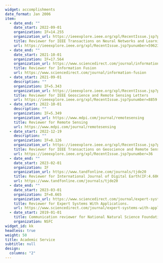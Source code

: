 ```yaml
---
widget: accomplishments
date_format: Jan 2006
item:
  - date_end: ""
    date_start: 2022-09-01
    organization: IF=14.255
    organization_url: https://ieeexplore.ieee.org/xpl/RecentIssue.jsp?punumber=5962385
    title: Reviewer for IEEE Transactions on Neural Networks and Learning Systems
    url: https://ieeexplore.ieee.org/xpl/RecentIssue.jsp?punumber=5962385
  - date_end: ""
    date_start: 2021-10-01
    organization: IF=17.564
    organization_url: https://www.sciencedirect.com/journal/information-fusion
    title: Reviewer for Information Fusion
    url: https://www.sciencedirect.com/journal/information-fusion
  - date_start: 2021-09-01
    description: ""
    organization: IF=5.343
    organization_url: https://ieeexplore.ieee.org/xpl/RecentIssue.jsp?punumber=8859
    title: Reviewer for IEEE Geoscience and Remote Sensing Letters
    url: https://ieeexplore.ieee.org/xpl/RecentIssue.jsp?punumber=8859
  - date_start: 2022-10-01
    description: ""
    organization: IF=5.349
    organization_url: https://www.mdpi.com/journal/remotesensing
    title: Reviewer for Remote Sensing
    url: https://www.mdpi.com/journal/remotesensing
  - date_start: 2022-12-19
    description: ""
    organization: IF=8.126
    organization_url: https://ieeexplore.ieee.org/xpl/RecentIssue.jsp?punumber=36
    title: Reviewer for IEEE Transactions on Geoscience and Remote Sensing
    url: https://ieeexplore.ieee.org/xpl/RecentIssue.jsp?punumber=36
  - date_end: ""
    date_start: 2023-02-01
    organization: IF
    organization_url: https://www.tandfonline.com/journals/tjde20
    title: Reviewer for International Journal of Digital Earth(IF:4.606), Mathematics(IF:2.592), Electronics(IF:2.690), Journal of Electronic Imaging(IF:0.829), IEEE Access(IF:3.476) Applied Sciences(IF:2.838) and Brazilian Archives of Biology and Technology(IF:1.18).
    url: https://www.tandfonline.com/journals/tjde20
  - date_end: ""
    date_start: 2023-03-01
    organization: IF=8.665
    organization_url: https://www.sciencedirect.com/journal/expert-systems-with-applications
    title: Reviewer for Expert Systems With Applications.
    url: https://www.sciencedirect.com/journal/expert-systems-with-applications
  - date_start: 2019-01-01
    title: Communication reviewer for National Natural Science Foundation of China
    organization: NSFC
widget_id: kk
headless: true
weight: 50
title: Academic Service
subtitle: null
design:
  columns: "2"
---
```

